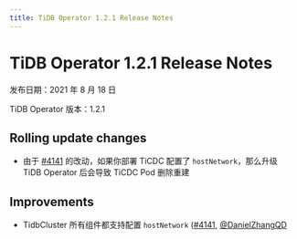 ```yaml
---
title: TiDB Operator 1.2.1 Release Notes
---
```


# TiDB Operator 1.2.1 Release Notes

发布日期：2021 年 8 月 18 日

TiDB Operator 版本：1.2.1

## Rolling update changes

- 由于 [#4141](https://github.com/pingcap/tidb-operator/pull/4141) 的改动，如果你部署 TiCDC 配置了 `hostNetwork`，那么升级 TiDB Operator 后会导致 TiCDC Pod 删除重建

## Improvements

- TidbCluster 所有组件都支持配置 `hostNetwork` ([#4141](https://github.com/pingcap/tidb-operator/pull/4141), [@DanielZhangQD](https://github.com/DanielZhangQD)
